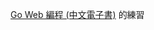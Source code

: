 <a href="https://github.com/astaxie/build-web-application-with-golang/" target="_blank">Go Web 編程 (中文電子書)</a> 的練習        